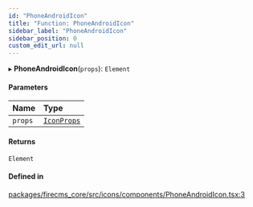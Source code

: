 ```yaml
---
id: "PhoneAndroidIcon"
title: "Function: PhoneAndroidIcon"
sidebar_label: "PhoneAndroidIcon"
sidebar_position: 0
custom_edit_url: null
---
```


▸ **PhoneAndroidIcon**(`props`): `Element`

#### Parameters

| Name | Type |
| :------ | :------ |
| `props` | [`IconProps`](../types/IconProps.md) |

#### Returns

`Element`

#### Defined in

[packages/firecms_core/src/icons/components/PhoneAndroidIcon.tsx:3](https://github.com/FireCMSco/firecms/blob/d45f3739/packages/firecms_core/src/icons/components/PhoneAndroidIcon.tsx#L3)
